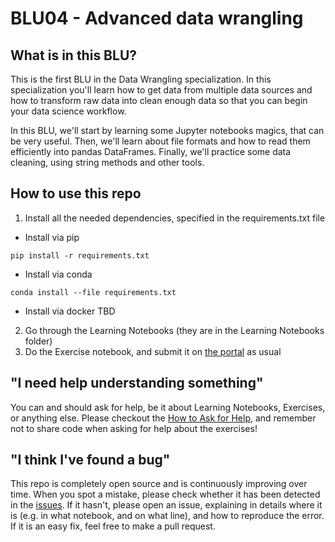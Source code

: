 # BLU04 - Advanced data wrangling

## What is in this BLU? 
This is the first BLU in the Data Wrangling specialization.
In this specialization you'll learn how to get data from multiple data sources and how to transform raw data into clean enough data so that you can begin your data science workflow.

In this BLU, we'll start by learning some Jupyter notebooks magics, that can be very useful.
Then, we'll learn about file formats and how to read them efficiently into pandas DataFrames.
Finally, we'll practice some data cleaning, using string methods and other tools.


## How to use this repo 
1. Install all the needed dependencies, specified in the requirements.txt file
* Install via pip
```
pip install -r requirements.txt
```
* Install via conda
```
conda install --file requirements.txt
```
* Install via docker
TBD

2. Go through the Learning Notebooks (they are in the Learning Notebooks folder)
3. Do the Exercise notebook, and submit it on [the portal](http://portal.lisbondatascience.org) as usual 

## "I need help understanding something"
You can and should ask for help, be it about Learning Notebooks, Exercises, or anything else. Please checkout the [How to Ask for Help](https://github.com/LDSSA/wiki/wiki/How-to-ask-for-and-give-help), and remember not to share code when asking for help about the exercises! 

## "I think I've found a bug"
This repo is completely open source and is continuously improving over time. When you spot a mistake, please check whether it has been detected in the [issues](https://github.com/LDSSA/batch2-BLU04/issues). If it hasn't, please open an issue, explaining in details where it is (e.g. in what notebook, and on what line), and how to reproduce the error. If it is an easy fix, feel free to make a pull request. 
